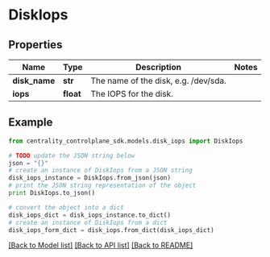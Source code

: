 # DiskIops


## Properties
Name | Type | Description | Notes
------------ | ------------- | ------------- | -------------
**disk_name** | **str** | The name of the disk, e.g. /dev/sda. | 
**iops** | **float** | The IOPS for the disk. | 

## Example

```python
from centrality_controlplane_sdk.models.disk_iops import DiskIops

# TODO update the JSON string below
json = "{}"
# create an instance of DiskIops from a JSON string
disk_iops_instance = DiskIops.from_json(json)
# print the JSON string representation of the object
print DiskIops.to_json()

# convert the object into a dict
disk_iops_dict = disk_iops_instance.to_dict()
# create an instance of DiskIops from a dict
disk_iops_form_dict = disk_iops.from_dict(disk_iops_dict)
```
[[Back to Model list]](../README.md#documentation-for-models) [[Back to API list]](../README.md#documentation-for-api-endpoints) [[Back to README]](../README.md)


